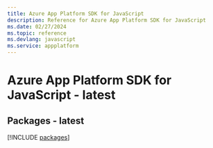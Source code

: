 ```yaml
---
title: Azure App Platform SDK for JavaScript
description: Reference for Azure App Platform SDK for JavaScript
ms.date: 02/27/2024
ms.topic: reference
ms.devlang: javascript
ms.service: appplatform
---
```

# Azure App Platform SDK for JavaScript - latest
## Packages - latest
[!INCLUDE [packages](app-platform-index.md)]